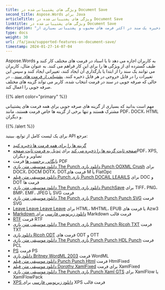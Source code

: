 ```yaml
---
title: ویژگی های پشتیبانی شده در Document Save
second_title: Aspose.Words برای Java
articleTitle: ویژگی های پشتیبانی شده در Document Save
linktitle: ویژگی های پشتیبانی شده در Document Save
description: "ذخیره یک سند در اکثر فرمت های محبوب و پشتیبانی بسیاری از Microsoft Word ویژگی ها"
type: docs
weight: 30
url: /fa/java/supported-features-on-document-save/
timestamp: 2024-01-27-14-07-04
---
```


Aspose.Words به کاربران اجازه می دهد تا با اسناد در فرمت های مختلف کار کنند و طیف گسترده ای از ویژگی ها را برای این کار فراهم می کنند. به عنوان مثال، کاربران می توانند یک سند را از ابتدا یا بارگذاری آن ایجاد کنند، تغییراتی ایجاد کنند و سپس این تغییرات را در فایل خروجی در هر فایل ذخیره کنند. [پشتیبانی از فرمت های سند](/words/fa/java/supported-document-formats/)... در حالی که صرفه جویی در سند در فرمت انتخاب شده، کاربر می تواند گزینه های مختلف صرفه جویی را اعمال کند.

{{% alert color="primary" %}}

مهم است بدانید که بسیاری از گزینه های صرفه جویی برای همه فرمت های پشتیبانی مشترک هستند و تنها برخی از گزینه ها خاص فرمت هستند، مانند PDF، DOCX، HTML و دیگران.

{{% /alert %}}

برای یک لیست کامل از توابع، ببینید API مرجع:

- [گزینه ها را برای همه فرمت ها ذخیره کنید](https://reference.aspose.com/words/java/com.aspose.words/saveoptions/)
- [صفحه ثابت گزینه ها را ذخیره می کند](https://reference.aspose.com/words/java/com.aspose.words/fixedpagesaveoptions/) برای [تبدیل به فرمت ثابت صفحه](/words/fa/java/converting-to-fixed-page-format/)PDF، XPS, تصاویر و دیگران
- [بایگانی برچسب ها](https://reference.aspose.com/words/java/com.aspose.words/pdfsaveoptions/) فرمت PDF
- [دانلود موسیقی متن بازی The Punch دانلود بازی Punch OOXML Crush](https://reference.aspose.com/words/java/com.aspose.words/ooxmlsaveoptions/) برای DOCX، DOCM DOTX، DOTفرمت های M یا FlatOpc
- [دانلود موسیقی متن فیلم Punch بازی Punch DOCAIL LEAAILS](https://reference.aspose.com/words/java/com.aspose.words/docsaveoptions/) برای DOC و DOT فرمت ها
- [دانلود موسیقی متن بازی The Punch دانلود بازی PunchSave](https://reference.aspose.com/words/java/com.aspose.words/imagesaveoptions/) برای TIFF، PNG، BMP، EMF، JPEG یا SVG فرمت
- [دانلود موسیقی متن بازی The Punch بازی Punch Punch Punch SVG](https://reference.aspose.com/words/java/com.aspose.words/svgsaveoptions/) فرمت SVG
- [Leave Leave Leave Leave](https://reference.aspose.com/words/java/com.aspose.words/htmlsaveoptions/) برای HTML، MHTML، EPUB یا فرمت های Azw3
- [Markdown دانلود زیرنویس فارسی](https://reference.aspose.com/words/java/com.aspose.words/markdownsaveoptions/) برای Markdown فرمت قالب
- [RTF](https://reference.aspose.com/words/java/com.aspose.words/rtfsaveoptions/) فرمت RTF
- [دانلود موسیقی متن بازی The Punch بازی Punch Punch Ricoh TXT](https://reference.aspose.com/words/java/com.aspose.words/txtsaveoptions/) فرمت TXT
- [دانلود بازی Ricoh ODT](https://reference.aspose.com/words/java/com.aspose.words/odtsaveoptions/) فرمت های ODT و OTT
- [دانلود موسیقی متن بازی The Punch بازی Punch Punch HDL Punch](https://reference.aspose.com/words/java/com.aspose.words/pclsaveoptions/) فرمت PCL
- [PS](https://reference.aspose.com/words/java/com.aspose.words/pssaveoptions/) فرمت PS
- [دانلود بازی Britney WordML 2003](https://reference.aspose.com/words/java/com.aspose.words/wordml2003saveoptions/) فرمت WordML
- [دانلود موسیقی متن فیلم Punch Punch Html](https://reference.aspose.com/words/java/com.aspose.words/htmlfixedsaveoptions/) فرمت HtmlFixed
- [دانلود موسیقی متن فیلم Dorothy XamlFixed](https://reference.aspose.com/words/java/com.aspose.words/xamlfixedsaveoptions/) برای فرمت XamlFixed
- [دانلود موسیقی متن بازی The Punch بازی Punch Xaml GTS](https://reference.aspose.com/words/java/com.aspose.words/xamlflowsaveoptions/) برای XamlFlow یا XamlFlowPack
- [XPS دانلود زیرنویس فارسی](https://reference.aspose.com/words/java/com.aspose.words/xpssaveoptions/) برای XPS فرمت قالب
